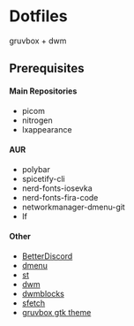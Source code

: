 # Dotfiles
gruvbox + dwm

## Prerequisites

#### Main Repositories
- picom
- nitrogen
- lxappearance

#### AUR
- polybar
- spicetify-cli
- nerd-fonts-iosevka
- nerd-fonts-fira-code
- networkmanager-dmenu-git
- lf

#### Other
- [BetterDiscord](https://github.com/BetterDiscord/BetterDiscord/)
- [dmenu](https://github.com/ozpv/dmenu/)
- [st](https://github.com/ozpv/st/)
- [dwm](https://github.com/ozpv/dwm/)
- [dwmblocks](https://github.com/ozpv/dwmblocks/)
- [sfetch](https://github.com/ozpv/sfetch/)
- [gruvbox gtk theme](https://github.com/TheGreatMcPain/gruvbox-material-gtk/)
